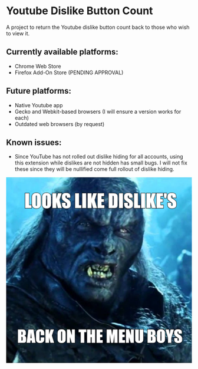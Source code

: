 # Youtube Dislike Button Count
A project to return the Youtube dislike button count back to those who wish to view it.

## **Currently available platforms:**
- Chrome Web Store
- Firefox Add-On Store (PENDING APPROVAL)

## **Future platforms:**
- Native Youtube app
- Gecko and Webkit-based browsers (I will ensure a version works for each)
- Outdated web browsers (by request)

## **Known issues:**
- Since YouTube has not rolled out dislike hiding for all accounts, using this extension while dislikes are not hidden has small bugs. I will not fix these since they will be nullified come full rollout of dislike hiding.

![Screenshot](images/meme.png)
